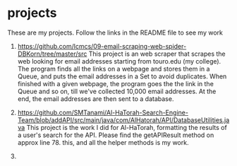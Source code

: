 # projects
These are my projects. Follow the links in the README file to see my work
1) https://github.com/lcmcs/09-email-scraping-web-spider-DBKorn/tree/master/src
This project is an web scraper that scrapes the web looking for email addresses starting from touro.edu (my college). The program finds all the links on a webpage and stores them in a Queue, and puts the email addresses in a Set to avoid duplicates. When finished with a given webpage, the program goes the the link in the Queue and so on, till we've collected 10,000 email addresses. At the end, the email addresses are then sent to a database.  

2) https://github.com/SMTanami/Al-HaTorah-Search-Engine-Team/blob/addAPI/src/main/java/com/AlHatorah/API/DatabaseUtilities.java
This project is the work I did for Al-HaTorah, formatting the results of a user's search for the API. Please find the getAPIResult method on approx line 78. this, and all the helper methods is my work.

3)
